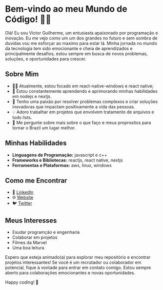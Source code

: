 # Bem-vindo ao meu Mundo de Código! 👩‍💻

Olá! Eu sou Victor Guilherme, um entusiasta apaixonado por programação e inovação. Eu me vejo como um um dos grandes no futuro e sem sombra de duvidas vou me esforçar ao maximo para estar lá. Minha jornada no mundo da tecnologia tem sido emocionante e cheia de aprendizados e principalmente desafios, estou sempre em busca de novos problemas, soluções, e oportunidades para crescer.

## Sobre Mim

- 👨‍💻 Atualmente, estou focado em react-native-windows e react native;
- 🌱 Estou constantemente aprendendo e aprimorando minhas habilidades em nodejs e nextjs.
- 🚀 Tenho uma paixão por resolver problemas complexos e criar soluções inovadoras que impactam positivamente a vida das pessoas.
- 💡 Adoro trabalhar em projetos que envolvem tratamento de arquivos e todo lists.
- 💬 Me pergunte sobre mais sobre o que faço e meus proprositos para tornar o Brazil um lugar melhor.

## Minhas Habilidades

- **Linguagens de Programação:** javascript e c++
- **Frameworks e Bibliotecas:** reactjs, react native, nextjs
- **Ferramentas e Plataformas:** aws, linux, windows

## Como me Encontrar

- 💼 [LinkedIn](https://www.linkedin.com/in/victor-guilherme-025789229)
- 🌐 [Website](https://portifolio-victor-guilherme-victor0814gui.vercel.app/)
- 🐦 [Twitter](https://twitter.com/VictorG55175927)

## Meus Interesses

- Esudar programção e engenharia
- Colaborar em projetos
- Filmes da Marvel
- Uma boa leitura
  

Espero que esteja animado(a) para explorar meu repositório e encontrar projetos interessantes! Se você é um recrutador ou colaborador em potencial, fique à vontade para entrar em contato comigo. Estou sempre aberto para colaborações emocionantes e novas oportunidades.

Happy coding! 🚀
